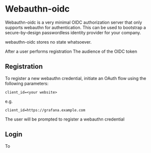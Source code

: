 # Webauthn-oidc

Webauthn-oidc is a very minimal OIDC authorization server that only supports
webauthn for authentication.  This can be used to bootstrap a secure-by-design
passwordless identity provider for your company.


webauthn-oidc stores no state whatsoever.

After a user performs registration The audience of the OIDC token 


## Registration

To register a new webauthn credential, initiate an OAuth flow using the following parameters:

```
client_id=<your website>
```

e.g.

```
client_id=https://grafana.example.com
```

The user will be prompted to register a webauthn credential

## Login

To 
